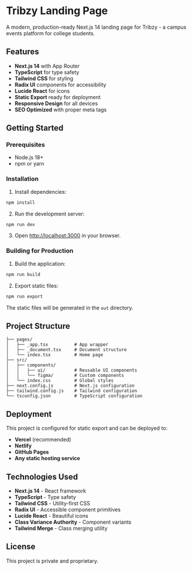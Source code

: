 # Tribzy Landing Page

A modern, production-ready Next.js 14 landing page for Tribzy - a campus events platform for college students.

## Features

- **Next.js 14** with App Router
- **TypeScript** for type safety
- **Tailwind CSS** for styling
- **Radix UI** components for accessibility
- **Lucide React** for icons
- **Static Export** ready for deployment
- **Responsive Design** for all devices
- **SEO Optimized** with proper meta tags

## Getting Started

### Prerequisites

- Node.js 18+ 
- npm or yarn

### Installation

1. Install dependencies:
```bash
npm install
```

2. Run the development server:
```bash
npm run dev
```

3. Open [http://localhost:3000](http://localhost:3000) in your browser.

### Building for Production

1. Build the application:
```bash
npm run build
```

2. Export static files:
```bash
npm run export
```

The static files will be generated in the `out` directory.

## Project Structure

```
├── pages/
│   ├── _app.tsx          # App wrapper
│   ├── _document.tsx     # Document structure
│   └── index.tsx         # Home page
├── src/
│   ├── components/
│   │   ├── ui/           # Reusable UI components
│   │   └── figma/        # Custom components
│   └── index.css         # Global styles
├── next.config.js        # Next.js configuration
├── tailwind.config.js    # Tailwind configuration
└── tsconfig.json         # TypeScript configuration
```

## Deployment

This project is configured for static export and can be deployed to:

- **Vercel** (recommended)
- **Netlify**
- **GitHub Pages**
- **Any static hosting service**

## Technologies Used

- **Next.js 14** - React framework
- **TypeScript** - Type safety
- **Tailwind CSS** - Utility-first CSS
- **Radix UI** - Accessible component primitives
- **Lucide React** - Beautiful icons
- **Class Variance Authority** - Component variants
- **Tailwind Merge** - Class merging utility

## License

This project is private and proprietary.